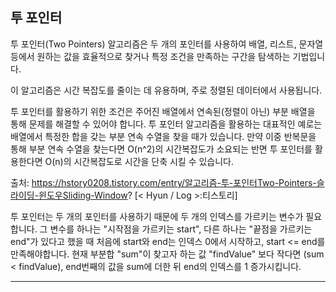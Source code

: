 ## 투 포인터

투 포인터(Two Pointers) 알고리즘은 두 개의 포인터를 사용하여 배열, 리스트, 문자열 등에서 원하는 값을 효율적으로 찾거나 
특정 조건을 만족하는 구간을 탐색하는 기법입니다. 

이 알고리즘은 시간 복잡도를 줄이는 데 유용하며, 주로 정렬된 데이터에서 사용됩니다.

투 포인터를 활용하기 위한 조건은 주어진 배열에서 연속된(정렬이 아닌) 부분 배열을 통해 문제를 해결할 수 있어야 합니다.
투 포인터 알고리즘을 활용하는 대표적인 예로는 배열에서 특정한 합을 갖는 부분 연속 수열을 찾을 때가 있습니다.
만약 이중 반복문을 통해 부분 연속 수열을 찾는다면 O(n^2)의 시간복잡도가 소요되는 반면
투 포인터를 활용한다면 O(n)의 시간복잡도로 시간을 단축 시킬 수 있습니다.

출처: https://hstory0208.tistory.com/entry/알고리즘-투-포인터Two-Pointers-슬라이딩-윈도우Sliding-Window? [< Hyun / Log >:티스토리]

투 포인터는 두 개의 포인터를 사용하기 때문에 두 개의 인덱스를 가르키는 변수가 필요합니다.
그 변수를 하나는 "시작점을 가르키는 start", 다른 하나는 "끝점을 가르키는 end"가 있다고 했을 때
처음에 start와 end는 인덱스 0에서 시작하고, start <= end를 만족해야합니다.
현재 부분합 "sum"이 찾고자 하는 값 "findValue" 보다 작다면 (sum < findValue), end번째의 값을 sum에 더한 뒤 end의 인덱스를 1 증가시킵니다.

---